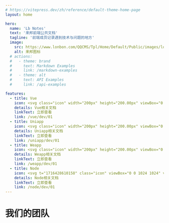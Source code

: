 ```yaml
---
# https://vitepress.dev/zh/reference/default-theme-home-page
layout: home

hero:
  name: 'Lb Notes'
  text: '来邦前端公共文档'
  tagline: '前端成员记录遇到技术与问题的地方'
  image:
    src: https://www.lonbon.com/QQCMS/Tpl/Home/Default/Public/images/logo.png
    alt: 来邦图标
  # actions:
  #   - theme: brand
  #     text: Markdown Examples
  #     link: /markdown-examples
  #   - theme: alt
  #     text: API Examples
  #     link: /api-examples

features:
  - title: Vue
    icon: <svg class="icon" width="200px" height="200.00px" viewBox="0 0 1024 1024" version="1.1" xmlns="http://www.w3.org/2000/svg"><path d="M615.6 123.6h165.5L512 589.7 242.9 123.6H63.5L512 900.4l448.5-776.9z" fill="#41B883" /><path d="M781.1 123.6H615.6L512 303 408.4 123.6H242.9L512 589.7z" fill="#34495E" /></svg>
    details: Vue相关文档
    linkText: 立即查看
    link: /vue/dev/01
  - title: Uniapp
    icon: <svg class="icon" width="200px" height="200.00px" viewBox="0 0 1024 1024" version="1.1" xmlns="http://www.w3.org/2000/svg"><path d="M790.758 828.083H226.995V252.16h114.33v466.355h341.76V252.16h107.673v575.923zM980.634 0H43.366C19.405 0 0 19.405 0 43.366v937.268C0 1004.595 19.405 1024 43.366 1024h937.268c23.961 0 43.366-19.405 43.366-43.366V43.366C1024 19.405 1004.595 0 980.634 0z" fill="#2B9939" /></svg>
    details: Uniapp相关文档
    linkText: 立即查看
    link: /uniapp/dev/01
  - title: Weapp
    icon: <svg class="icon" width="200px" height="200.00px" viewBox="0 0 1024 1024" version="1.1" xmlns="http://www.w3.org/2000/svg"><path d="M512 0C229.12862 0 0 229.107071 0 512s229.12862 512 512 512 512-229.107071 512-512S794.87138 0 512 0z m275.264646 461.338721c-21.225589 32.646465-55.358923 56.824242-96.107744 68.20202a103.434343 103.434343 0 0 1-27.841077 4.309764c-21.872054 0-39.003367-16.334007-39.003367-37.171717s17.239057-37.171717 39.003367-37.171717a9.589226 9.589226 0 0 0 3.6633-0.581818l0.840404-0.258586c23.854545-6.249158 42.731313-19.092256 53.182491-36.137374l0.150842-0.237037a60.832323 60.832323 0 0 0 10.127946-34.068687c0-40.576431-40.296296-73.589226-89.837037-73.589226a107.420875 107.420875 0 0 0-49.56229 12.153536c-25.6 13.812795-40.942761 36.805387-40.94276 61.43569v239.191919c0 52.040404-30.16835 99.124579-80.549495 125.780472a185.039731 185.039731 0 0 1-87.294277 21.548821c-92.875421 0-168.447138-66.348822-168.447138-147.889562a137.007407 137.007407 0 0 1 22.065994-73.050505c21.225589-32.646465 55.337374-56.824242 96.129293-68.20202a106.515825 106.515825 0 0 1 27.841077-4.309765c21.872054 0 39.003367 16.334007 39.003367 37.171717s-17.239057 37.171717-39.003367 37.171718a9.610774 9.610774 0 0 0-3.6633 0.581818l-0.668013 0.215488c-23.96229 6.809428-42.925253 19.674074-53.39798 36.266667a61.047811 61.047811 0 0 0-10.214141 34.219528c0 40.576431 40.576431 73.567677 90.50505 73.567677a107.399327 107.399327 0 0 0 49.56229-12.153535c25.6-13.812795 40.942761-36.805387 40.942761-61.414142V388.223569c0-51.997306 30.060606-98.973737 80.420202-125.715825a174.890236 174.890236 0 0 1 86.798653-22.195286c92.875421 0 168.447138 66.348822 168.447138 147.911111a137.028956 137.028956 0 0 1-22.152189 73.115152z" fill="#15D327" /></svg>
    details: Weapp相关文档
    linkText: 立即查看
    link: /weapp/dev/01
  - title: Node
    icon: <svg t="1716428610158" class="icon" viewBox="0 0 1024 1024" version="1.1" xmlns="http://www.w3.org/2000/svg" p-id="4345" xmlns:xlink="http://www.w3.org/1999/xlink" width="200" height="200"><path d="M875.2 262.3L546.7 72.7c-20.7-11.8-48.3-11.8-69 0L148.8 262.3c-21.5 12.2-34.5 34.9-34.5 59.7v379.2c0 24.8 13.4 47.9 34.5 60.1l86.1 49.5c41.8 20.7 56.8 20.7 75.9 20.7 62.1 0 97.4-37.8 97.4-102.7V354.4c0-5.3-4.1-9.3-9.3-9.3h-41.4c-5.3 0-9.3 4.1-9.3 9.3v374.3c0 28.8-30 57.7-78.8 33.3l-90.1-52c-3.2-2-5.3-5.3-5.3-8.9V321.9c0-3.7 2-7.3 5.3-8.9l328.1-190c3.2-1.6 7.3-1.6 10.2 0l328.5 189.6c3.2 1.6 5.3 5.3 5.3 8.9v379.2c0 3.7-2 7.3-4.9 8.9L517.9 899.3c-2.8 1.6-7.3 1.6-10.2 0l-84.4-49.9c-2.4-1.2-5.7-1.6-8.1-0.4-23.1 13.4-27.6 15-49.5 22.7-5.7 1.6-13.4 4.9 2.8 14.2l109.6 65c10.6 6.1 22.3 9.3 34.5 9.3 11.8-0.4 24-3.2 34.1-9.7l328.5-189.6c21.1-12.2 34.5-34.9 34.5-59.7V321.9c0-24.3-13.4-47.5-34.5-59.6z" fill="#689F63" p-id="4346"></path><path d="M614.1 641.1c-86.9 0-106-21.9-112.5-65-0.8-4.9-4.5-8.1-9.3-8.1h-42.6c-5.3 0-9.3 4.1-9.3 9.3 0 55.2 30 121.4 173.8 121.4l-0.4-0.4c103.9 0 163.6-41 163.6-112.5 0-70.6-47.9-89.7-149-103.1-101.9-13.4-112.5-20.3-112.5-44.3 0-19.5 8.9-45.9 84.4-45.9 67.8 0 92.6 14.6 102.7 60.1 1.2 4.1 4.9 7.3 9.3 7.3H755c2.4 0 5.3-0.8 6.9-2.8 1.6-2 2.8-4.5 2.4-7.3-6.9-78.4-58.9-114.9-164-114.9-93.4 0-149.4 39.4-149.4 105.6 0 71.9 55.6 91.8 145.8 100.7 107.6 10.6 116.1 26.4 116.1 47.5 0 36.5-29.3 52.4-98.7 52.4z" fill="#689F63" p-id="4347"></path></svg>   
    details: Node相关文档
    linkText: 立即查看
    link: /node/dev/01
---
```


<script setup>
import { VPTeamMembers } from 'vitepress/theme'

const members = [
  {
    avatar: 'https://nbtest.lonbon.com/resource/notes/assets/images/wy.png',
    name: '王耀',
    title: '前端组长',
  },
   {
    avatar: 'https://nbtest.lonbon.com/resource/notes/assets/images/cxr.png',
    name: '蔡学瑞',
    title: '前端组员',
  },
   {
    avatar: 'https://nbtest.lonbon.com/resource/notes/assets/images/ztl.png',
    name: '张天禄',
    title: '前端组员',
  },
   {
    avatar: 'https://nbtest.lonbon.com/resource/notes/assets/images/cb.png',
    name: '陈彬',
    title: '前端组员',
  },
   {
    avatar: 'https://nbtest.lonbon.com/resource/notes/assets/images/wf.png',
    name: '王飞',
    title: '前端组员',
  },
  {
    avatar: 'https://nbtest.lonbon.com/resource/notes/assets/images/zgt.png',
    name: '朱刚涛',
    title: '前端组员',
  },
]
</script>
<div style="margin-top:30px;"></div>

# 我们的团队

<VPTeamMembers size="small" :members="members" />


